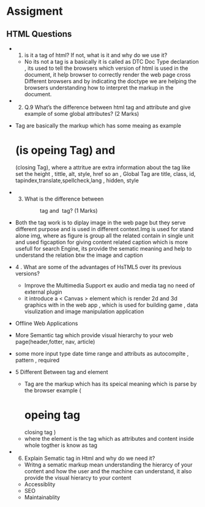 # Assigment

## HTML Questions

- 1. <!DOCTYPE html> is it a tag of html? If not, what is it and why do we use it?
  - No its not a tag is a basically it is called as DTC Doc Type declaration , its used to tell the browsers which version of html is used in the document, it help browser to correctly render the web page cross Different browsers and by indicating the doctype we are helping the browsers understanding how to interpret the markup in the document.
- 2. Q.9 What’s the difference between html tag and attribute and give example of some
     global attributes? (2 Marks)
- Tag are basically the markup which has some meaing as example <h1>(is opeing Tag) and </h1>(closing Tag), where a attritue are extra information about the tag like set the height , tittle, alt, style, href so an , Global Tag are title, class, id, tapindex,translate,spellcheck,lang , hidden, style
- 3.  What is the difference between <figure> tag and <img> tag? (1 Marks)
- Both the tag work is to diplay image in the web page but they serve different purpose and is used in different context.Img is used for stand alone img, where as figure is group all the related contain in single unit and used figcaption for giving content related caption which is more usefull for search Engine, its provide the sematic meaning and help to understand the relation btw the image and caption
- 4 . What are some of the advantages of HsTML5 over its previous versions?
  - Improve the Multimedia Support ex audio and media tag no need of external plugin
  - it introduce a < Canvas > element which is render 2d and 3d graphics with in the web app , which is used for building game , data visulization and image manipulation application
- Offline Web Applications
- More Semantic tag which provide visual hierarchy to your web page(header,fotter, nav, article)
- some more input type date time range and attributs as autocomplte , pattern , required
- 5 Different Between tag and element

  - Tag are the markup which has its speical meaning which is parse by the browser example (<h1> opeing tag </h1> closing tag )
  - where the element is the tag which as attributes and content inside whole togther is know as tag

- 6. Explain Sematic tag in Html and why do we need it?
  - Writng a sematic markup mean understanding the hierarcy of your content and how the user and the machine can understand, it also provide the visual hierarcy to your content
  - Accessiblity
  - SEO
  - Maintainablity
